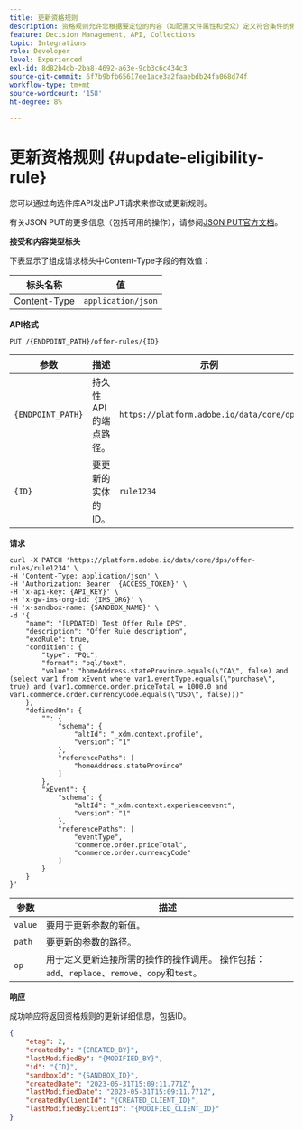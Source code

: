```yaml
---
title: 更新资格规则
description: 资格规则允许您根据要定位的内容（如配置文件属性和受众）定义符合条件的候选人。
feature: Decision Management, API, Collections
topic: Integrations
role: Developer
level: Experienced
exl-id: 8d82b4db-2ba8-4692-a63e-9cb3c6c434c3
source-git-commit: 6f7b9bfb65617ee1ace3a2faaebdb24fa068d74f
workflow-type: tm+mt
source-wordcount: '158'
ht-degree: 8%

---
```


# 更新资格规则 {#update-eligibility-rule}

您可以通过向选件库API发出PUT请求来修改或更新规则。

有关JSON PUT的更多信息（包括可用的操作），请参阅[JSON PUT官方文档](https://jsonpatch.com/)。

**接受和内容类型标头**

下表显示了组成请求标头中Content-Type字段的有效值：

| 标头名称 | 值 |
| --------- | ----------- | 
| Content-Type | `application/json` |

**API格式**

```http
PUT /{ENDPOINT_PATH}/offer-rules/{ID}
```

| 参数 | 描述 | 示例 |
| --------- | ----------- | ------- |
| `{ENDPOINT_PATH}` | 持久性API的端点路径。 | `https://platform.adobe.io/data/core/dps` |
| `{ID}` | 要更新的实体的ID。 | `rule1234` |

**请求**

```shell
curl -X PATCH 'https://platform.adobe.io/data/core/dps/offer-rules/rule1234' \
-H 'Content-Type: application/json' \
-H 'Authorization: Bearer  {ACCESS_TOKEN}' \
-H 'x-api-key: {API_KEY}' \
-H 'x-gw-ims-org-id: {IMS_ORG}' \
-H 'x-sandbox-name: {SANDBOX_NAME}' \
-d '{
    "name": "[UPDATED] Test Offer Rule DPS",
    "description": "Offer Rule description",
    "exdRule": true,
    "condition": {
        "type": "PQL",
        "format": "pql/text",
        "value": "homeAddress.stateProvince.equals(\"CA\", false) and (select var1 from xEvent where var1.eventType.equals(\"purchase\", true) and (var1.commerce.order.priceTotal = 1000.0 and var1.commerce.order.currencyCode.equals(\"USD\", false)))"
    },
    "definedOn": {
        "": {
            "schema": {
                "altId": "_xdm.context.profile",
                "version": "1"
            },
            "referencePaths": [
                "homeAddress.stateProvince"
            ]
        },
        "xEvent": {
            "schema": {
                "altId": "_xdm.context.experienceevent",
                "version": "1"
            },
            "referencePaths": [
                "eventType",
                "commerce.order.priceTotal",
                "commerce.order.currencyCode"
            ]
        }
    }
}'
```

| 参数 | 描述 |
| --------- | ----------- |
| `value` | 要用于更新参数的新值。 |
| `path` | 要更新的参数的路径。 |
| `op` | 用于定义更新连接所需的操作的操作调用。 操作包括： `add`、`replace`、`remove`、`copy`和`test`。 |

**响应**

成功响应将返回资格规则的更新详细信息，包括ID。

```json
{
    "etag": 2,
    "createdBy": "{CREATED_BY}",
    "lastModifiedBy": "{MODIFIED_BY}",
    "id": "{ID}",
    "sandboxId": "{SANDBOX_ID}",
    "createdDate": "2023-05-31T15:09:11.771Z",
    "lastModifiedDate": "2023-05-31T15:09:11.771Z",
    "createdByClientId": "{CREATED_CLIENT_ID}",
    "lastModifiedByClientId": "{MODIFIED_CLIENT_ID}"
}
```
